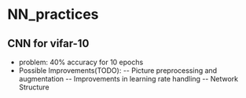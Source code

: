 # NN_practices
## CNN for vifar-10
- problem: 40% accuracy for 10 epochs
- Possible Improvements(TODO):
-- Picture preprocessing and augmentation
-- Improvements in learning rate handling
-- Network Structure
